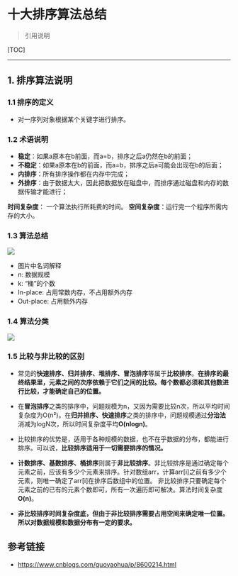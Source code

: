 # 十大排序算法总结
> 引用说明

[TOC]

----

## 1. 排序算法说明

### 1.1 排序的定义
 - 对一序列对象根据某个关键字进行排序。
 
### 1.2 术语说明
- **稳定**：如果a原本在b前面，而a=b，排序之后a仍然在b的前面；
- **不稳定**：如果a原本在b的前面，而a=b，排序之后a可能会出现在b的后面；
- **内排序**：所有排序操作都在内存中完成；
- **外排序**：由于数据太大，因此把数据放在磁盘中，而排序通过磁盘和内存的数据传输才能进行；

**时间复杂度**： 一个算法执行所耗费的时间。
**空间复杂度**：运行完一个程序所需内存的大小。

### 1.3 算法总结
![](http://p7dzmubvx.bkt.clouddn.com/%E6%8E%92%E5%BA%8F%E5%A4%8D%E6%9D%82%E5%BA%A6%E6%B1%87%E6%80%BB.png)
- 图片中名词解释
 - n: 数据规模
 - k: “桶”的个数
 - In-place: 占用常数内存，不占用额外内存
 - Out-place: 占用额外内存

### 1.4 算法分类
![](http://p7dzmubvx.bkt.clouddn.com/201805221646_314.png)

### 1.5 比较与非比较的区别
- 常见的**快速排序、归并排序、堆排序、冒泡排序**等属于**比较排序**。**在排序的最终结果里，元素之间的次序依赖于它们之间的比较。每个数都必须和其他数进行比较，才能确定自己的位置。**
- 在**冒泡排序**之类的排序中，问题规模为n，又因为需要比较n次，所以平均时间复杂度为O(n²)。在**归并排序、快速排序**之类的排序中，问题规模通过**分治法**消减为logN次，所以时间复杂度平均**O(nlogn)**。
- 比较排序的优势是，适用于各种规模的数据，也不在乎数据的分布，都能进行排序。可以说，**比较排序适用于一切需要排序的情况。**

- **计数排序、基数排序、桶排序**则属于**非比较排序**。非比较排序是通过确定每个元素之前，应该有多少个元素来排序。针对数组arr，计算arr[i]之前有多少个元素，则唯一确定了arr[i]在排序后数组中的位置。
非比较排序只要确定每个元素之前的已有的元素个数即可，所有一次遍历即可解决。算法时间复杂度**O(n)**。
- **非比较排序时间复杂度底，但由于非比较排序需要占用空间来确定唯一位置。所以对数据规模和数据分布有一定的要求。**





## 参考链接
- https://www.cnblogs.com/guoyaohua/p/8600214.html
